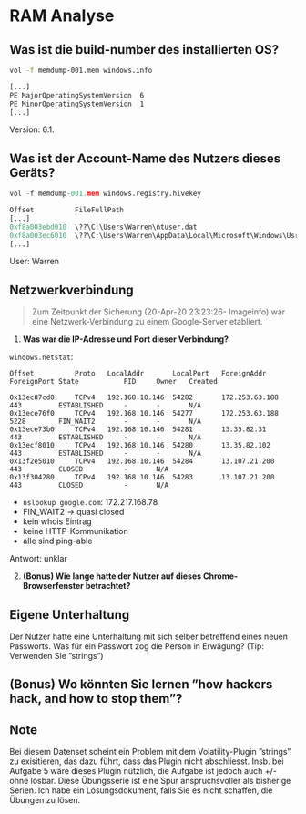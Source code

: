 # RAM Analyse

## Was ist die build-number des installierten OS?

```bash
vol -f memdump-001.mem windows.info 

[...]
PE MajorOperatingSystemVersion	6
PE MinorOperatingSystemVersion	1
[...]
```

Version: 6.1.

## Was ist der Account-Name des Nutzers dieses Geräts?

```py
vol -f memdump-001.mem windows.registry.hivekey

Offset          FileFullPath                                                        File output
[...]
0xf8a003ebd010  \??\C:\Users\Warren\ntuser.dat                                      Disabled
0xf8a003ec6010  \??\C:\Users\Warren\AppData\Local\Microsoft\Windows\UsrClass.dat    Disabled
[...]
```

User: Warren

## Netzwerkverbindung 

> Zum Zeitpunkt der Sicherung (20-Apr-20 23:23:26- Imageinfo) war eine Netzwerk-Verbindung zu einem Google-Server etabliert.


1. **Was war die IP-Adresse und Port dieser Verbindung?**

`windows.netstat`: 

```
Offset          Proto   LocalAddr       LocalPort   ForeignAddr	    ForeignPort	State           PID     Owner   Created

0x13ec87cd0     TCPv4   192.168.10.146  54282       172.253.63.188  443         ESTABLISHED     -       -       N/A
0x13ece76f0     TCPv4   192.168.10.146  54277       172.253.63.188  5228        FIN_WAIT2       -       -       N/A
0x13ece73b0     TCPv4   192.168.10.146  54281       13.35.82.31     443         ESTABLISHED     -       -       N/A
0x13ecf8010     TCPv4   192.168.10.146  54280       13.35.82.102    443         ESTABLISHED     -       -       N/A
0x13f2e5010     TCPv4   192.168.10.146  54284       13.107.21.200   443         CLOSED          -       N/A
0x13f304280     TCPv4   192.168.10.146  54283       13.107.21.200   443         CLOSED          -       N/A
```

- `nslookup google.com`: 172.217.168.78
- FIN_WAIT2 -> quasi closed 
- kein whois Eintrag
- keine HTTP-Kommunikation
- alle sind ping-able


Antwort: unklar


2. **(Bonus) Wie lange hatte der Nutzer auf dieses Chrome-Browserfenster betrachtet?**



## Eigene Unterhaltung 

Der Nutzer hatte eine Unterhaltung mit sich selber betreffend eines neuen Passworts. Was für ein Passwort zog die Person in Erwägung?
(Tip: Verwenden Sie ”strings”)


## (Bonus) Wo könnten Sie lernen ”how hackers hack, and how to stop them”?


## Note

Bei diesem Datenset scheint ein Problem mit dem Volatility-Plugin ”strings”
zu exisitieren, das dazu führt, dass das Plugin nicht abschliesst. Insb. bei
Aufgabe 5 wäre dieses Plugin nützlich, die Aufgabe ist jedoch auch +/- ohne
lösbar.
Diese Übungsserie ist eine Spur anspruchsvoller als bisherige Serien. Ich
habe ein Lösungsdokument, falls Sie es nicht schaffen, die Übungen zu lösen.

